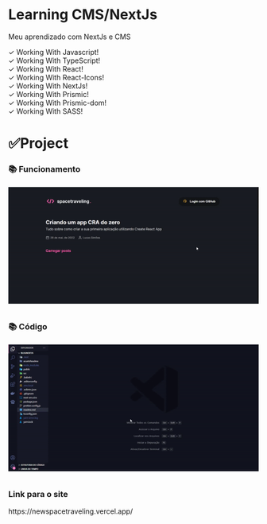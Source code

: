 # Learning CMS/NextJs
 Meu aprendizado com NextJs e CMS

 ✓ Working With Javascript! <br>
 ✓ Working With TypeScript! <br>
 ✓ Working With React! <br>
 ✓ Working With React-Icons! <br>
 ✓ Working With NextJs! <br>
 ✓ Working With Prismic! <br>
 ✓ Working With Prismic-dom! <br>
 ✓ Working With SASS! <br>

 <h1>✅Project</h1>
 <h3>📚 Funcionamento</h3>

 <h6 align="center">
   <a href="https://newspacetraveling.vercel.app/">
    <img src="./assetsReadme/app.gif" alt="Funcionamento" />
   </a>
 </h6>
 <h2></h2>

 <h3>📚 Código</h3>
 <h6 align="center">
    <a href="https://newspacetraveling.vercel.app/">
      <img src="./assetsReadme/codigo.gif" alt="Código da aplicação" />
    </a>
  </h6>

  <h3>Link para o site</h3>
  <p>https://newspacetraveling.vercel.app/</p>

